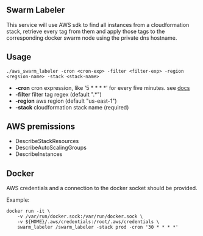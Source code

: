Swarm Labeler
---

This service will use AWS sdk to find all instances from a cloudformation stack, retrieve every tag from them and apply those tags to the corresponding docker swarm node using the private dns hostname.

Usage
---
```
./aws_swarm_labeler -cron <cron-exp> -filter <filter-exp> -region <regsion-name> -stack <stack-name>
```
 * **-cron** 
    	cron expression, like '5 * * * *' for every five minutes. see [docs](https://godoc.org/github.com/robfig/cron)
 * **-filter** 
    	filter tag regex (default ".*")
 * **-region**
    	aws region (default "us-east-1")
 * **-stack** 
    	cloudformation stack name (required)


AWS premissions
---
 * DescribeStackResources
 * DescribeAutoScalingGroups
 * DescribeInstances

Docker 
---
AWS credentials and a connection to the docker socket should be provided.

Example:
```
docker run -it \
	-v /var/run/docker.sock:/var/run/docker.sock \
	-v ${HOME}/.aws/credentials:/root/.aws/credentials \
	swarm_labeler /swarm_labeler -stack prod -cron '30 * * * *'
```

